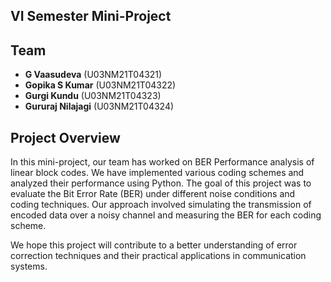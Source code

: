 ## VI Semester Mini-Project

## Team

- **G Vaasudeva** (U03NM21T04321)
- **Gopika S Kumar** (U03NM21T04322)
- **Gurgi Kundu** (U03NM21T04323)
- **Gururaj Nilajagi** (U03NM21T04324)

## Project Overview

In this mini-project, our team has worked on BER Performance analysis of linear block codes. We have implemented various coding schemes and analyzed their performance using Python. The goal of this project was to evaluate the Bit Error Rate (BER) under different noise conditions and coding techniques. Our approach involved simulating the transmission of encoded data over a noisy channel and measuring the BER for each coding scheme.

We hope this project will contribute to a better understanding of error correction techniques and their practical applications in communication systems.